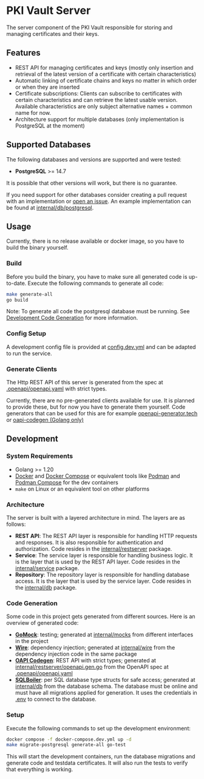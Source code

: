 # PKI Vault Server

The server component of the PKI Vault responsible for storing and managing certificates
and their keys.

## Features

* REST API for managing certificates and keys (mostly only insertion and retrieval of the latest version of a
  certificate with certain characteristics)
* Automatic linking of certificate chains and keys no matter in which order or when they are inserted
* Certificate subscriptions: Clients can subscribe to certificates with certain characteristics and can retrieve the
  latest usable version. Available characteristics are only subject alternative names + common name for now.
* Architecture support for multiple databases (only implementation is PostgreSQL at the moment)

## Supported Databases

The following databases and versions are supported and were tested:

* **PostgreSQL** >= 14.7

It is possible that other versions will work, but there is no guarantee.

If you need support for other databases consider creating a pull request with an implementation
or [open an issue](https://github.com/pki-vault/server/issues). An example implementation can be found at
[internal/db/postgresql](internal/db/postgresql).

## Usage

Currently, there is no release available or docker image, so you have to build the binary yourself.

### Build

Before you build the binary, you have to make sure all generated code is up-to-date.
Execute the following commands to generate all code:

```sh
make generate-all
go build
```

Note: To generate all code the postgresql database must be running. See [Development Code Generation](#code-generation)
for more information.

### Config Setup

A development config file is provided at [config.dev.yml](config.dev.yml) and can be adapted to run the service.

### Generate Clients

The Http REST API of this server is generated from the spec at [.openapi/openapi.yaml](.openapi/openapi.yaml) with
strict types.

Currently, there are no pre-generated clients available for use.
It is planned to provide these, but for now you have to generate them yourself.
Code generators that can be used for this are for example
[openapi-generator.tech](https://openapi-generator.tech)
or [oapi-codegen (Golang only)](https://github.com/deepmap/oapi-codegen)

## Development

### System Requirements

* Golang >= 1.20
* [Docker](https://www.docker.com/) and [Docker Compose](https://docs.docker.com/compose/) or equivalent tools
  like [Podman](https://podman.io/) and [Podman Compose](https://github.com/containers/podman-compose) for the dev
  containers
* `make` on Linux or an equivalent tool on other platforms

### Architecture

The server is built with a layered architecture in mind. The layers are as follows:

* **REST API**: The REST API layer is responsible for handling HTTP requests and responses. It is also responsible for
  authentication and authorization. Code resides in the [internal/restserver](internal/restserver) package.
* **Service**: The service layer is responsible for handling business logic. It is the layer that is used by the REST
  API layer. Code resides in the [internal/service](internal/service) package.
* **Repository**: The repository layer is responsible for handling database access. It is the layer that is used by the
  service layer. Code resides in the [internal/db](internal/db) package.

### Code Generation

Some code in this project gets generated from different sources. Here is an overview of generated code:

* [**GoMock**](https://github.com/golang/mock): testing; generated at [internal/mocks](internal/mocks) from different
  interfaces in the project
* [**Wire**](https://github.com/google/wire): dependency injection; generated at [internal/wire](internal/wire) from the
  dependency injection code in the same package
* [**OAPI Codegen**](https://github.com/deepmap/oapi-codegen): REST API with strict types; generated
  at [internal/restserver/openapi.gen.go](internal/restserver/openapi.gen.go) from the OpenAPI spec
  at [.openapi/openapi.yaml](.openapi/openapi.yaml)
* [**SQLBoiler**](https://github.com/volatiletech/sqlboiler): per SQL database type structs for safe access; generated
  at [internal/db](internal/db) from the database schema. The database must be online and must have all migrations
  applied for generation. It uses the credentials in [.env](.env) to connect to the database.

### Setup

Execute the following commands to set up the development environment:

```sh
docker compose -f docker-compose.dev.yml up -d
make migrate-postgresql generate-all go-test
```

This will start the development containers, run the database migrations and generate code and testdata certificates.
It will also run the tests to verify that everything is working.